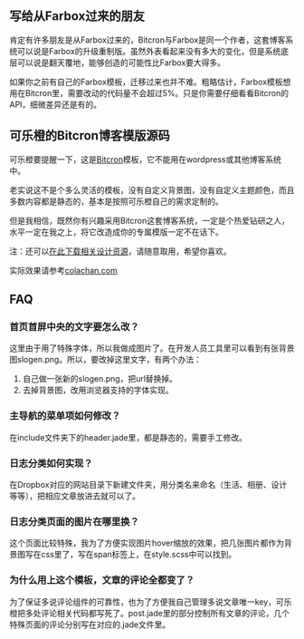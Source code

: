 ## 写给从Farbox过来的朋友

肯定有许多朋友是从Farbox过来的，Bitcron与Farbox是同一个作者，这套博客系统可以说是Farbox的升级重制版。虽然外表看起来没有多大的变化，但是系统底层可以说是翻天覆地，能够创造的可能性比Farbox要大得多。

如果你之前有自己的Farbox模板，迁移过来也并不难。粗略估计，Farbox模板想用在Bitcron里，需要改动的代码量不会超过5%。只是你需要仔细看看Bitcron的API，细微差异还是有的。

## 可乐橙的Bitcron博客模版源码

可乐橙要提醒一下，这是[Bitcron](https://bitcron.com/)模板，它不能用在wordpress或其他博客系统中。

老实说这不是个多么灵活的模板，没有自定义背景图，没有自定义主题颜色，而且多数内容都是静态的，基本是按照可乐橙自己的需求定制的。

但是我相信，既然你有兴趣采用Bitcron这套博客系统，一定是个热爱钻研之人，水平一定在我之上，将它改造成你的专属模版一定不在话下。

注：还可以[在此下载相关设计资源](https://www.dropbox.com/sh/35zp8ef7t2w4d43/AADSv0YaAHX-74GAG5xUNWIpa?dl=0)，请随意取用，希望你喜欢。

实际效果请参考[colachan.com](http://colachan.com/)

## FAQ

### 首页首屏中央的文字要怎么改？

这里由于用了特殊字体，所以我做成图片了。在开发人员工具里可以看到有张背景图slogen.png。所以，要改掉这里文字，有两个办法：

1. 自己做一张新的slogen.png，把url替换掉。
2. 去掉背景图，改用浏览器支持的字体实现。

### 主导航的菜单项如何修改？ 

在include文件夹下的header.jade里，都是静态的，需要手工修改。

### 日志分类如何实现？

在Dropbox对应的网站目录下新建文件夹，用分类名来命名（生活、相册、设计等等），把相应文章放进去就可以了。

### 日志分类页面的图片在哪里换？

这个页面比较特殊，我为了方便实现图片hover缩放的效果，把几张图片都作为背景图写在css里了，写在span标签上，在style.scss中可以找到。

### 为什么用上这个模板，文章的评论全都变了？

为了保证多说评论组件的可靠性，也为了方便我自己管理多说文章唯一key，可乐橙把多处评论相关代码都写死了。post.jade里的部分控制所有文章的评论，几个特殊页面的评论分别写在对应的.jade文件里。